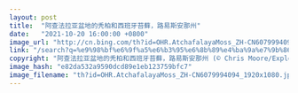 ```yaml
---
layout: post
title:  "阿查法拉亚盆地的秃柏和西班牙苔藓，路易斯安那州"
date:   "2021-10-20 16:00:00 +0800"
image_url: "http://cn.bing.com/th?id=OHR.AtchafalayaMoss_ZH-CN6079994094_1920x1080.jpg&rf=LaDigue_1920x1080.jpg&pid=hp"
link: "/search?q=%e9%98%bf%e6%9f%a5%e6%b3%95%e6%8b%89%e4%ba%9a%e7%9b%86%e5%9c%b0&form=hpcapt&mkt=zh-cn"
copyright: "阿查法拉亚盆地的秃柏和西班牙苔藓，路易斯安那州 (© Chris Moore/Exploring Light Photography/Tandem Stills + Motion)"
image_hash: "e82da532a9590dcd89e1eb123759bfc7"
image_filename: "th?id=OHR.AtchafalayaMoss_ZH-CN6079994094_1920x1080.jpg&rf=LaDigue_1920x1080.jpg&pid=hp"
---
```

